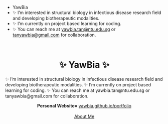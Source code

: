 - YawBia
- ✨ I’m interested in structural biology in infectious disease research field and developing biotherapeutic modalities. 
- ✨ I’m currently on project based learning for coding. 
- ✨ You can reach me at yawbia.tan@ntu.edu.sg or tanyawbia@gmail.com for collaboration. 
<br />
<p align="center">
  <h1 align="center">✨ YawBia ✨</h1>
  ✨ I’m interested in structural biology in infectious disease research field and developing biotherapeutic modalities. 
  ✨ I’m currently on project based learning for coding. 
  ✨ You can reach me at yawbia.tan@ntu.edu.sg or tanyawbia@gmail.com for collaboration. 
  <p align="center">
    <strong>Personal Website» </strong>
    <a href="https://yawbia.github.io/portfolio"> yawbia.github.io/portfolio</a>
    <br />
    <br />
    <a href="https://yawbia.github.io/portfolio">About Me</a>
  </p>
</p>

<!---
yawbia/yawbia is a ✨ special ✨ repository because its `README.md` (this file) appears on your GitHub profile.
You can click the Preview link to take a look at your changes.
--->
